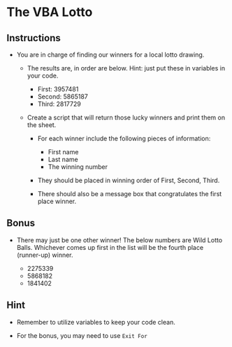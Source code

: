 # The VBA Lotto

## Instructions

* You are in charge of finding our winners for a local lotto drawing.

  * The results are, in order are below.  Hint: just put these in variables in your code.

    * First: 3957481
    * Second: 5865187
    * Third: 2817729

  * Create a script that will return those lucky winners and print them on the sheet.

    * For each winner include the following pieces of information:

      * First name
      * Last name
      * The winning number

    * They should be placed in winning order of First, Second, Third.

    * There should also be a message box that congratulates the first place winner.

## Bonus

* There may just be one other winner! The below numbers are Wild Lotto Balls. Whichever comes up first in the list will be the fourth place (runner-up) winner.

  * 2275339
  * 5868182
  * 1841402

## Hint

* Remember to utilize variables to keep your code clean.

* For the bonus, you may need to use `Exit For`
